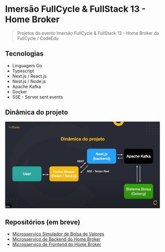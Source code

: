 # Imersão FullCycle & FullStack 13 - Home Broker

> Projetos do evento Imersão FullCycle & FullStack 13 - Home Broker da FullCycle / CodeEdu

## Tecnologias

- Linguagem Go
- Typescript
- Next.js / React.js
- Nest.js / Node.js
- Apache Kafka
- Docker
- SSE - Server sent events

## Dinâmica do projeto

![Dinâmica do projeto Imagem](arquivos/dinamica-projeto.png)

## Repositórios (em breve)

- [Microsserviço Simulador de Bolsa de Valores](ms-bolsa-simulator/README.md)
- [Microsserviço de Backend do Home Broker](ms-homebroker-nest/README.md)
- [Microsserviço de Frontend do Home Broker](ms-homebroker-next/README.md)
